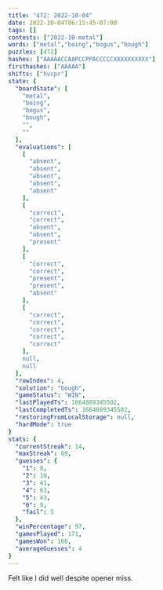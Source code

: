 ```yaml
---
title: "472: 2022-10-04"
date: 2022-10-04T06:15:45-07:00
tags: []
contests: ["2022-10-metal"]
words: ["metal","boing","bogus","bough"]
puzzles: [472]
hashes: ["AAAAACCAAPCCPPACCCCCXXXXXXXXXX"]
firsthashes: ["AAAAA"]
shifts: ["hvcpr"]
state: {
  "boardState": [
    "metal",
    "boing",
    "bogus",
    "bough",
    "",
    ""
  ],
  "evaluations": [
    [
      "absent",
      "absent",
      "absent",
      "absent",
      "absent"
    ],
    [
      "correct",
      "correct",
      "absent",
      "absent",
      "present"
    ],
    [
      "correct",
      "correct",
      "present",
      "present",
      "absent"
    ],
    [
      "correct",
      "correct",
      "correct",
      "correct",
      "correct"
    ],
    null,
    null
  ],
  "rowIndex": 4,
  "solution": "bough",
  "gameStatus": "WIN",
  "lastPlayedTs": 1664889345502,
  "lastCompletedTs": 1664889345502,
  "restoringFromLocalStorage": null,
  "hardMode": true
}
stats: {
  "currentStreak": 14,
  "maxStreak": 69,
  "guesses": {
    "1": 0,
    "2": 10,
    "3": 41,
    "4": 63,
    "5": 43,
    "6": 9,
    "fail": 5
  },
  "winPercentage": 97,
  "gamesPlayed": 171,
  "gamesWon": 166,
  "averageGuesses": 4
}
---
```


<!-- more -->
Felt like I did well despite opener miss.
